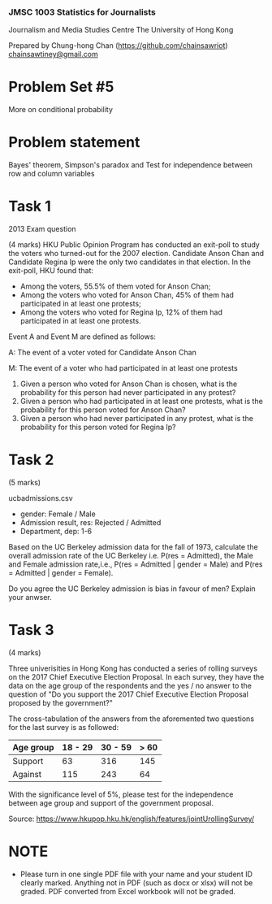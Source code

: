 ### JMSC 1003 Statistics for Journalists
Journalism and Media Studies Centre
The University of Hong Kong

Prepared by Chung-hong Chan (https://github.com/chainsawriot)  chainsawtiney@gmail.com

# Problem Set #5

More on conditional probability

# Problem statement

Bayes' theorem, Simpson's paradox and Test for independence between row and column variables

# Task 1

2013 Exam question

(4 marks) HKU Public Opinion Program has conducted an exit-poll to study the voters who turned-out for the 2007 election. Candidate Anson Chan and Candidate Regina Ip were the only two candidates in that election.
In the exit-poll, HKU found that:

- Among the voters, 55.5% of them voted for Anson Chan;
- Among the voters who voted for Anson Chan, 45% of them had participated in at least one protests;
- Among the voters who voted for Regina Ip, 12% of them had participated in at least one protests.

Event A and Event M are defined as follows:

A: The event of a voter voted for Candidate Anson Chan

M: The event of a voter who had participated in at least one protests

1. Given a person who voted for Anson Chan is chosen, what is the probability for this person had never participated in any protest?
2. Given a person who had participated in at least one protests, what is the probability for this person voted for Anson Chan?
3. Given a person who had never participated in any protest, what is the probability for this person voted for Regina Ip? 

# Task 2

(5 marks)

ucbadmissions.csv
- gender: Female / Male
- Admission result, res: Rejected / Admitted
- Department, dep: 1-6 

Based on the UC Berkeley admission data for the fall of 1973, calculate the overall admission rate of the UC Berkeley i.e. P(res = Admitted), the Male and Female admission rate,i.e., P(res = Admitted | gender = Male) and P(res = Admitted | gender = Female).

Do you agree the UC Berkeley admission is bias in favour of men? Explain your anwser.

# Task 3

(4 marks)

Three univerisities in Hong Kong has conducted a series of rolling surveys on the 2017 Chief Executive Election Proposal. In each survey, they have the data on the age group of the respondents and the yes / no answer to the question of "Do you support the 2017 Chief Executive Election Proposal proposed by the government?"

The cross-tabulation of the answers from the aforemented two questions for the last survey is as followed:

| Age group | 18 - 29 | 30 - 59 | > 60 |
| --------- | ------- | ------- | ---- |
| Support   | 63      | 316     | 145  |
| Against   | 115     | 243     | 64   |

With the significance level of 5%, please test for the independence between age group and support of the government proposal.

Source: https://www.hkupop.hku.hk/english/features/jointUrollingSurvey/

# NOTE

* Please turn in one single PDF file with your name and your student ID clearly marked. Anything not in PDF (such as docx or xlsx) will not be graded. PDF converted from Excel workbook will not be graded.
